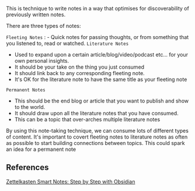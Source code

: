 This is technique to write notes in a way that optimises for discoverability of previously written notes.

There are three types of notes:

`Fleeting Notes` : - Quick notes for passing thoughts, or from something that you listened to, read or watched.
`Literature Notes`

- Used to expand upon a certain article/blog/video/podcast etc... for your own personal insights.
- It should be your take on the thing you just consumed
- It should link back to any corresponding fleeting note.
- It's OK for the literature note to have the same title as your fleeting note

`Permanent Notes`

- This should be the end blog or article that you want to publish and show to the world.
- It should draw upon all the literature notes that you have consumed.
- This can be a topic that over-arches multiple literature notes

By using this note-taking technique, we can consume lots of different types of content. It's important to covert fleeting notes to literature notes as often as possible to start building connections between topics. This could spark an idea for a permanent note

## References

[Zettelkasten Smart Notes: Step by Step with Obsidian](https://www.youtube.com/watch?v=ziE6UExsOrs)
